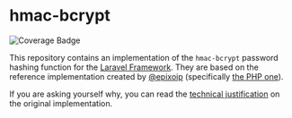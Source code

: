 # hmac-bcrypt

![Coverage Badge](https://gist.githubusercontent.com/j3j5/a143261dcd5d0d9456c01f854eccecd0/raw/2a4743a13df8e3111ffcf86738e1a4363a4f0650/badge.svg "PHPUnit coverage")

This repository contains an implementation of the `hmac-bcrypt` password hashing function for the [Laravel Framework](https://github.com/laravel/laravel). They are based on the reference implementation created by [@epixoip]( https://github.com/epixoip ) (specifically [the PHP one](https://github.com/epixoip/hmac-bcrypt/blob/main/php/src/)).

If you are asking yourself why, you can read the [technical justification](https://github.com/epixoip/hmac-bcrypt#justification) on the original implementation.
